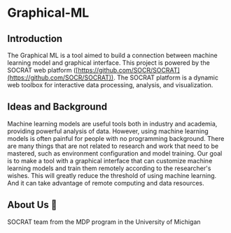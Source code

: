 # Graphical-ML
## Introduction
The Graphical ML is a tool aimed to build a connection between machine learning model and graphical interface. This project is powered by the SOCRAT web platform ([https://github.com/SOCR/SOCRAT](https://github.com/SOCR/SOCRAT)). The SOCRAT platform is a dynamic web toolbox for interactive data processing, analysis, and visualization.

## Ideas and Background
Machine learning models are useful tools both in industry and academia, providing powerful analysis of data. However, using machine learning models is often painful for people with no programming background. There are many things that are not related to research and work that need to be mastered, such as environment configuration and model training. 
Our goal is to make a tool with a graphical interface that can customize machine learning models and train them remotely according to the researcher's wishes. This will greatly reduce the threshold of using machine learning. And it can take advantage of remote computing and data resources.

## About Us 👋
SOCRAT team from the MDP program in the University of Michigan
